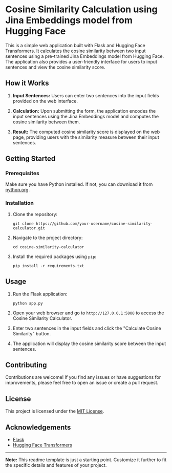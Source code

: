 # Cosine Similarity Calculation using Jina Embeddings model from Hugging Face

This is a simple web application built with Flask and Hugging Face Transformers. It calculates the cosine similarity between two input sentences using a pre-trained Jina Embeddings model from Hugging Face. The application also provides a user-friendly interface for users to input sentences and view the cosine similarity score.

## How it Works

1. **Input Sentences:** Users can enter two sentences into the input fields provided on the web interface.

2. **Calculation:** Upon submitting the form, the application encodes the input sentences using the Jina Embeddings model and computes the cosine similarity between them.

3. **Result:** The computed cosine similarity score is displayed on the web page, providing users with the similarity measure between their input sentences.

## Getting Started

### Prerequisites

Make sure you have Python installed. If not, you can download it from [python.org](https://www.python.org/downloads/).

### Installation

1. Clone the repository:

   ```
   git clone https://github.com/your-username/cosine-similarity-calculator.git
   ```

2. Navigate to the project directory:

   ```
   cd cosine-similarity-calculator
   ```

3. Install the required packages using `pip`:

   ```
   pip install -r requirements.txt
   ```

## Usage

1. Run the Flask application:

   ```
   python app.py
   ```

2. Open your web browser and go to `http://127.0.0.1:5000` to access the Cosine Similarity Calculator.

3. Enter two sentences in the input fields and click the "Calculate Cosine Similarity" button.

4. The application will display the cosine similarity score between the input sentences.

## Contributing

Contributions are welcome! If you find any issues or have suggestions for improvements, please feel free to open an issue or create a pull request.

## License

This project is licensed under the [MIT License](LICENSE).

## Acknowledgements

- [Flask](https://flask.palletsprojects.com/)
- [Hugging Face Transformers](https://huggingface.co/transformers/)

---

**Note:** This readme template is just a starting point. Customize it further to fit the specific details and features of your project.